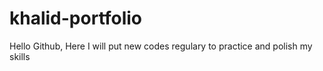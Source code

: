 # khalid-portfolio
Hello Github, Here I will put new codes regulary to practice and polish my skills
